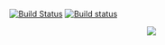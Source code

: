 [![Build Status](https://travis-ci.org/Kristinita/Erics-Debugging-Room.svg?branch=master)](https://travis-ci.org/Kristinita/Erics-Green-Room) [![Build status](https://ci.appveyor.com/api/projects/status/totwvve6mhjynrg9?svg=true)](https://ci.appveyor.com/project/Kristinita/erics-debugging-room)

<p align="center"><img src="https://upload.wikimedia.org/wikipedia/commons/thumb/2/25/Open_Access_logo_PLoS_white.svg/640px-Open_Access_logo_PLoS_white.svg.png"></p>